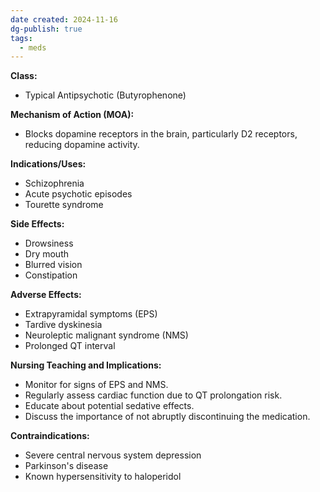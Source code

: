 ```yaml
---
date created: 2024-11-16
dg-publish: true
tags:
  - meds
---
```

**Class:**
- Typical Antipsychotic (Butyrophenone)

**Mechanism of Action (MOA):**
- Blocks dopamine receptors in the brain, particularly D2 receptors, reducing dopamine activity.

**Indications/Uses:**
- Schizophrenia
- Acute psychotic episodes
- Tourette syndrome

**Side Effects:**
- Drowsiness
- Dry mouth
- Blurred vision
- Constipation

**Adverse Effects:**
- Extrapyramidal symptoms (EPS)
- Tardive dyskinesia
- Neuroleptic malignant syndrome (NMS)
- Prolonged QT interval

**Nursing Teaching and Implications:**
- Monitor for signs of EPS and NMS.
- Regularly assess cardiac function due to QT prolongation risk.
- Educate about potential sedative effects.
- Discuss the importance of not abruptly discontinuing the medication.

**Contraindications:**
- Severe central nervous system depression
- Parkinson's disease
- Known hypersensitivity to haloperidol